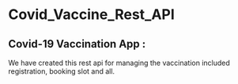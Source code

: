 # Covid_Vaccine_Rest_API

## Covid-19 Vaccination App :
 We have created this rest api for managing the vaccination included registration, booking slot and all.


